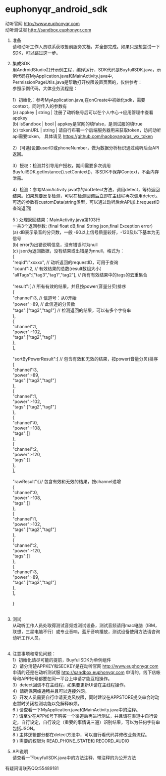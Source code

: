 # euphonyqr_android_sdk

动听官网 http://www.euphonyqr.com</br>
动听测试服 http://sandbox.euphonyqr.com</br>

1. 准备</br>
  请和动听工作人员联系获取售前服务文档，并全部完成。如果只是想尝试一下SDK，可以跳过这一步。
2. 集成SDK</br>
  用AndroidStudio打开示例工程，编译运行，SDK代码是BuyfullSDK.java，示例代码在MyApplication.java和MainActivity.java中, PermissionPageUtils.java是帮助打开权限设置页面的，仅供参考：</br>
  参照示例代码，大体业务流程是：</br></br>
  1）初始化：参考MyApplication.java,在onCreate中初始化sdk，需要context，同时传入的参数有</br>
  (a) appkey | string | 注册了动听帐号后可以在个人中心->应用管理中查看appkey</br>
  (b) isSandbox | bool | appkey是官网的填false，是测试服的填true</br>
  (c) tokenURL | string | 请自行布署一个后端服务器用来获取token，访问动听api需要token， 具体请见 https://github.com/haoboyang/qs_wx_token</br></br>
  2）(可选)设置userID或phoneNumber，做为数据分析标识通过动听后台API返回。</br></br>
  3）授权：检测并引导用户授权，期间需要多次调用BuyfullSDK.getInstance().setContext()，本SDK不保存Context，不会内存泄露。</br></br>
  4）检测：参考MainActivity.java中的doDetect方法，调用detect，等待返回结果。如果想要反复检测，可以在检测回调后立即在主线程再次调用detect。可选的参数有customData(string类型，可以通过动听后台API加上requestID查询返回)</br></br>
  5 ) 处理返回结果：MainActivity.java第103行 </br> 
    一共3个返回参数: (final float dB,final String json,final Exception error)</br>
    (a) dB表示录音的分贝数，一般 -90以上信号质量较好，-120及以下基本为无信号</br>
    (b) error为出错说明信息，没有错误时为null</br>
    (c) json为返回数据，没有结果或出错是为nnull，格式为：</br>
    {</br>
        "reqid":"xxxxx", // 动听返回的requestID，可用于查询</br>
        "count":2, // 有效结果的总数(result数组大小）</br>
        "allTags":["tag3","tag1","tag2"], // 所有有效结果中的tags的去重集合</br></br>
        "result":[ // 所有有效的结果，并且按power(音量分贝)排序</br>
            {</br>
                "channel":3, // 信道号：从0开始</br>
                "power":-89, // 此信道的分贝数</br>
                "tags":["tag3","tag1"] // 检测返回的结果，可以有多个字符串</br>
            },</br>
            {</br>
                "channel":1,</br>
                "power":-102,</br>
                "tags":["tag2","tag1"]</br>
            },</br>
        ],</br></br>
        "sortByPowerResult":[ // 包含有效和无效的结果，按power(音量分贝)排序</br>
            {</br>
                "channel":3,</br>
                "power":-89,</br>
                "tags":["tag3","tag1"]</br>
            },</br>
            {</br>
                "channel":1,</br>
                "power":-102,</br>
                "tags":["tag2","tag1"]</br>
            },</br>
            {</br>
                "channel":0,</br>
                "power":-108,</br>
                "tags":[]</br>
            },</br>
            {</br>
                "channel":2,</br>
                "power":-120,</br>
                "tags":[]</br>
            },</br>
        ],</br></br>
        "rawResult":[// 包含有效和无效的结果，按channel递增</br>
            {</br>
                "channel":0,</br>
                "power":-108,</br>
                "tags":[]</br>
            },</br>
            {</br>
                "channel":1,</br>
                "power":-102,</br>
                "tags":["tag2","tag1"]</br>
            },</br>
            {</br>
                "channel":2,</br>
                "power":-120,</br>
                "tags":[]</br>
            },</br>
            {</br>
                "channel":3,</br>
                "power":-89,</br>
                "tags":["tag3","tag1"]</br>
            },</br>
        ],</br></br>
    }</br></br>

3. 测试</br>
  从动听工作人员处取得测试音频或测试设备，测试音频请用mac电脑（IBM，联想，三星电脑不行）或专业音响，蓝牙音响播放，测试设备使用方法请咨询动听工作人员。</br></br>
4. 注意事项和常见问题：</br>
  1）初始化请尽可能的提前，BuyfullSDK为单例组件</br>
  2）请分清楚APPKEY和SECKEY是在动听官网 http://www.euphonyqr.com 申请的还是在动听测试服 http://sandbox.euphonyqr.com 申请的。线下店帐号和APP帐号都要在同一平台上申请才能互相操作。</br>
  3）detect回调不在主线程，如果要更新UI请在主线程操作。</br>
  4）请确保网络通畅并且可以连接外网。</br>
  5）开发人员需要自行申请麦克风权限，同时建议在APPSTORE提交审合时动态暂时关闭检测功能以免解释麻烦。</br>
  6 ) 请查看一下MyApplication.java和MainActivity.java中的注释。</br>
  7 ) 请至少在APP帐号下购买一个渠道后再进行测试，并且请在渠道中自行设定，自行设定，自行设定（重要的事情说三遍）识别结果，可以为任何字符串包括JSON。</br>
  8 ) 主体逻辑部分都在detect方法中，可以自行看代码并修改业务流程。</br>
  9 ) 需要的权限为 READ_PHONE_STATE和 RECORD_AUDIO</br>
5. API说明</br>
  请查看一下buyfullSDK.java中的方法注释，带注释的为公开方法
  
  
  有疑问请联系QQ:55489181